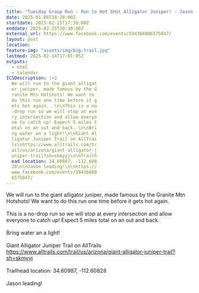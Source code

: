 ```yaml
---
title: "Tuesday Group Run - Run to Hot Shot Alligator Juniper! - Jason leading!"
date: 2025-01-08T18:28:00Z
startdate: 2025-02-25T17:30:00Z
enddate: 2025-02-25T20:30:00Z
external_url: https://www.facebook.com/events/594366006575047/
layout: post
location: 
feature-img: "assets/img/big-trail.jpg"
lastmod: 2025-02-14T17:01:05Z
outputs:
  - html
  - calendar
ICSDescription: |+2
  We will run to the giant alligat  or juniper, made famous by the G  ranite Mtn Hotshots! We want to   do this run one time before it g  ets hot again.  \n\nThis is a no  -drop run so we will stop at eve  ry intersection and allow everyo  ne to catch up! Expect 5 miles t  otal on an out and back. \n\nBri  ng water an a light!\n\nGiant Al  ligator Juniper Trail on AllTrai  ls\nhttps://www.alltrails.com/tr  ail/us/arizona/giant-alligator-j  uniper-trail?sh=skmyyj\n\nTrailh  ead location: 34.60987, -112.608  28\n\nJason leading!\n\nhttps://  www.facebook.com/events/59436600  6575047/
---
```


We will run to the giant alligator juniper, made famous by the Granite Mtn Hotshots! We want to do this run one time before it gets hot again.  <br>
  <br>
  This is a no-drop run so we will stop at every intersection and allow everyone to catch up! Expect 5 miles total on an out and back. <br>
  <br>
  Bring water an a light!<br>
  <br>
  Giant Alligator Juniper Trail on AllTrails<br>
  [https://www.alltrails.com/trail/us/arizona/giant-alligator-juniper-trail?sh=skmyyj<br>
](https://www.alltrails.com/trail/us/arizona/giant-alligator-juniper-trail?sh=skmyyj<br>
)  <br>
  Trailhead location&#58; 34.60987, -112.60828<br>
  <br>
  Jason leading!<br>
  <br>
  
